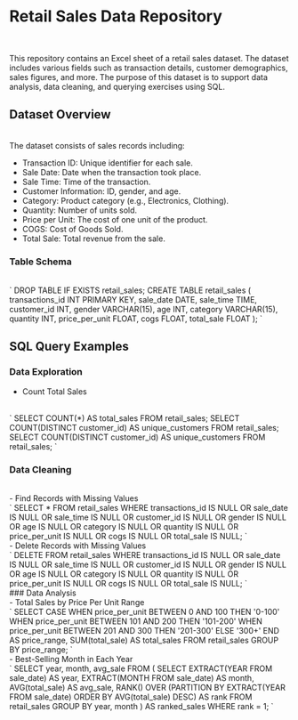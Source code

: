 # Retail Sales Data Repository
<br>

This repository contains an Excel sheet of a retail sales dataset. The dataset includes various fields such as transaction details, customer demographics, sales figures, and more. The purpose of this dataset is to support data analysis, data cleaning, and querying exercises using SQL.

## Dataset Overview
<br>
The dataset consists of sales records including:
<br>

- Transaction ID: Unique identifier for each sale.
- Sale Date: Date when the transaction took place.
- Sale Time: Time of the transaction.
- Customer Information: ID, gender, and age.
- Category: Product category (e.g., Electronics, Clothing).
- Quantity: Number of units sold.
- Price per Unit: The cost of one unit of the product.
- COGS: Cost of Goods Sold.
- Total Sale: Total revenue from the sale.

### Table Schema
<br>
`
DROP TABLE IF EXISTS retail_sales;
CREATE TABLE retail_sales (
    transactions_id INT PRIMARY KEY,
    sale_date       DATE,
    sale_time       TIME,
    customer_id     INT,
    gender          VARCHAR(15),
    age             INT,
    category        VARCHAR(15),
    quantity        INT,
    price_per_unit  FLOAT,
    cogs            FLOAT,
    total_sale      FLOAT
);
`

## SQL Query Examples

### Data Exploration

- Count Total Sales
<br>
`
SELECT COUNT(*) AS total_sales FROM retail_sales;
SELECT COUNT(DISTINCT customer_id) AS unique_customers FROM retail_sales;
SELECT COUNT(DISTINCT customer_id) AS unique_customers FROM retail_sales;
`
<br>

### Data Cleaning
<br>
- Find Records with Missing Values
<br>
`
SELECT * FROM retail_sales
WHERE transactions_id IS NULL
   OR sale_date IS NULL
   OR sale_time IS NULL
   OR customer_id IS NULL
   OR gender IS NULL
   OR age IS NULL
   OR category IS NULL
   OR quantity IS NULL
   OR price_per_unit IS NULL
   OR cogs IS NULL
   OR total_sale IS NULL;
`
<br>
- Delete Records with Missing Values
<br>
`
DELETE FROM retail_sales
WHERE transactions_id IS NULL
   OR sale_date IS NULL
   OR sale_time IS NULL
   OR customer_id IS NULL
   OR gender IS NULL
   OR age IS NULL
   OR category IS NULL
   OR quantity IS NULL
   OR price_per_unit IS NULL
   OR cogs IS NULL
   OR total_sale IS NULL;
`
<br>
  ### Data Analysis
<br>
-  Total Sales by Price Per Unit Range
<br>
`
SELECT 
    CASE 
        WHEN price_per_unit BETWEEN 0 AND 100 THEN '0-100'
        WHEN price_per_unit BETWEEN 101 AND 200 THEN '101-200'
        WHEN price_per_unit BETWEEN 201 AND 300 THEN '201-300'
        ELSE '300+'
    END AS price_range,
    SUM(total_sale) AS total_sales
FROM retail_sales
GROUP BY price_range;
`
<br>
- Best-Selling Month in Each Year
<br>
`
SELECT year, month, avg_sale
FROM (
    SELECT EXTRACT(YEAR FROM sale_date) AS year,
           EXTRACT(MONTH FROM sale_date) AS month,
           AVG(total_sale) AS avg_sale,
           RANK() OVER (PARTITION BY EXTRACT(YEAR FROM sale_date) ORDER BY AVG(total_sale) DESC) AS rank
    FROM retail_sales
    GROUP BY year, month
) AS ranked_sales
WHERE rank = 1;
`
